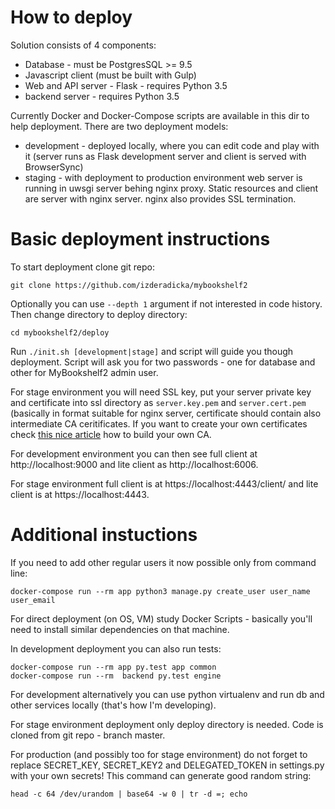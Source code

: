 How to deploy
=============

Solution consists of 4 components:
- Database - must be PostgresSQL >= 9.5
- Javascript client (must be built with Gulp)
- Web and API server -  Flask - requires Python 3.5
- backend server - requires Python 3.5

Currently Docker and Docker-Compose scripts are available in this dir to help deployment.
There are two deployment models:
- development - deployed locally, where you can edit code and play with it (server runs as Flask development server and client is served with BrowserSync)
- staging - with deployment to production environment web server is running in uwsgi server behing nginx proxy. Static resources and client are server with nginx server. nginx also provides SSL termination.

Basic deployment instructions
=============================

To start deployment clone git repo:
```shell
git clone https://github.com/izderadicka/mybookshelf2
```
Optionally you can use `--depth 1` argument if not interested in code history.
Then change directory to deploy directory:
```
cd mybookshelf2/deploy
```
Run `./init.sh [development|stage]` and script will guide you though deployment. Script will ask you for two passwords - one for database and other for MyBookshelf2 admin user.

For stage environment you will need SSL key, put your server private key and certificate into ssl directory as `server.key.pem` and `server.cert.pem` (basically in format suitable for nginx server, certificate should contain also intermediate CA ceritificates. If you want to create your own certificates check [this nice article](https://jamielinux.com/docs/openssl-certificate-authority/index.html) how to build your own CA.

For development environment you can then see full client at http://localhost:9000 and lite client as http://localhost:6006.

For stage environment full client is at https://localhost:4443/client/ and lite client is at https://localhost:4443.


Additional instuctions
======================

If you need to  add other regular users it now possible only from command line:
```shell
docker-compose run --rm app python3 manage.py create_user user_name user_email
```

For direct deployment (on OS, VM) study Docker Scripts - basically you'll need to install similar dependencies on that machine.


In development deployment you can also run tests:
```
docker-compose run --rm app py.test app common
docker-compose run --rm  backend py.test engine
```
 
 For development alternatively  you can use python virtualenv and run db and other services locally (that's how I'm developing).

 For stage environment deployment only deploy directory is needed.  Code is cloned from git repo - branch master.
 
 For production (and possibly too for stage environment) do not forget to replace SECRET_KEY, SECRET_KEY2 and DELEGATED_TOKEN
 in settings.py with your own secrets!
 This command can generate good random string:
 ```
 head -c 64 /dev/urandom | base64 -w 0 | tr -d =; echo
 ```